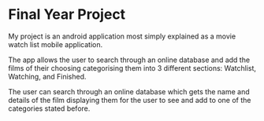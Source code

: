 # Final Year Project 

My project is an android application most simply explained as a movie watch list mobile application.

The app allows the user to search through an online database and add the films of their choosing categorising them into 3 different sections: Watchlist, Watching, and Finished.

The user can search through an online database which gets the name and details of the film displaying them for the user to see and add to one of the categories stated before.

